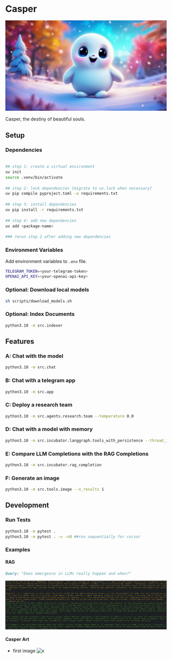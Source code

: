 # Casper

<p align="center">
    <img src="./assets/casper.png" alt="casper" width="600"/>
</p>

Casper, the destiny of beautiful souls.


## Setup

### Dependencies

```bash

## step 1: create a virtual environment
uv init
source .venv/bin/activate

## step 2: lock dependencies [migrate to uv.lock when necessary]
uv pip compile pyproject.toml -o requirements.txt

## step 3: install dependencies
uv pip install -r requirements.txt

## step 4: add new dependencies
uv add <package-name>

### rerun step 2 after adding new dependencies
```

### Environment Variables

Add environment variables to `.env` file.

```bash
TELEGRAM_TOKEN=<your-telegram-token>
OPENAI_API_KEY=<your-openai-api-key>
```

### Optional: Download local models

```bash
sh scripts/download_models.sh
```


### Optional: Index Documents

```bash
python3.10 -m src.indexer
```

## Features

### A: Chat with the model

```bash
python3.10 -m src.chat
```

### B: Chat with a telegram app

```bash
python3.10 -m src.app
```

### C: Deploy a research team

```bash
python3.10 -m src.agents.research.team --temperature 0.0
```

### D: Chat with a model with memory

```bash
python3.10 -m src.incubator.langgraph.tools_with_persistence --thread_id 20241221190010
```

### E: Compare  LLM Completions with the RAG Completions

```bash
python3.10 -m src.incubator.rag_completion
```

### F: Generate an image

```bash
python3.10 -m src.tools.image --n_results 1
```

## Development
    
### Run Tests

```bash
python3.10 -m pytest .
python3.10 -m pytest . -v -n0 ##run sequentially for cursor
```
### Examples

#### RAG

```md
Query: "Does emergence in LLMs really happen and when?"
```

![rag](assets/rag.png)

#### Casper Art

- first image
![x](https://im.runware.ai/image/ii/00a4384e-275c-4eae-8e4c-c4e4d363f9c6.JPG)